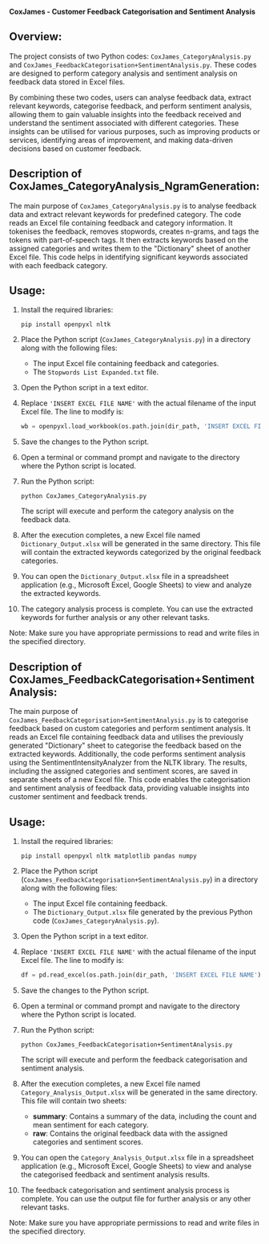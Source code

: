 **CoxJames - Customer Feedback Categorisation and Sentiment Analysis**

## Overview: 
The project consists of two Python codes: `CoxJames_CategoryAnalysis.py` and `CoxJames_FeedbackCategorisation+SentimentAnalysis.py`. These codes are designed to perform category analysis and sentiment analysis on feedback data stored in Excel files.

By combining these two codes, users can analyse feedback data, extract relevant keywords, categorise feedback, and perform sentiment analysis, allowing them to gain valuable insights into the feedback received and understand the sentiment associated with different categories. These insights can be utilised for various purposes, such as improving products or services, identifying areas of improvement, and making data-driven decisions based on customer feedback.

## Description of CoxJames_CategoryAnalysis_NgramGeneration:
The main purpose of `CoxJames_CategoryAnalysis.py` is to analyse feedback data and extract relevant keywords for predefined category. The code reads an Excel file containing feedback and category information. It tokenises the feedback, removes stopwords, creates n-grams, and tags the tokens with part-of-speech tags. It then extracts keywords based on the assigned categories and writes them to the "Dictionary" sheet of another Excel file. This code helps in identifying significant keywords associated with each feedback category.

## Usage:
1. Install the required libraries:
   ```shell
   pip install openpyxl nltk
   ```

2. Place the Python script (`CoxJames_CategoryAnalysis.py`) in a directory along with the following files:

   - The input Excel file containing feedback and categories.
   - The `Stopwords List Expanded.txt` file.

3. Open the Python script in a text editor.

4. Replace `'INSERT EXCEL FILE NAME'` with the actual filename of the input Excel file. The line to modify is:

   ```python
   wb = openpyxl.load_workbook(os.path.join(dir_path, 'INSERT EXCEL FILE NAME'))
   ```

5. Save the changes to the Python script.

6. Open a terminal or command prompt and navigate to the directory where the Python script is located.

7. Run the Python script:

   ```shell
   python CoxJames_CategoryAnalysis.py
   ```

   The script will execute and perform the category analysis on the feedback data.

8. After the execution completes, a new Excel file named `Dictionary_Output.xlsx` will be generated in the same directory. This file will contain the extracted keywords categorized by the original feedback categories.

9. You can open the `Dictionary_Output.xlsx` file in a spreadsheet application (e.g., Microsoft Excel, Google Sheets) to view and analyze the extracted keywords.

10. The category analysis process is complete. You can use the extracted keywords for further analysis or any other relevant tasks.

Note: Make sure you have appropriate permissions to read and write files in the specified directory.


## Description of CoxJames_FeedbackCategorisation+SentimentAnalysis:
The main purpose of `CoxJames_FeedbackCategorisation+SentimentAnalysis.py` is to categorise feedback based on custom categories and perform sentiment analysis. It reads an Excel file containing feedback data and utilises the previously generated "Dictionary" sheet to categorise the feedback based on the extracted keywords. Additionally, the code performs sentiment analysis using the SentimentIntensityAnalyzer from the NLTK library. The results, including the assigned categories and sentiment scores, are saved in separate sheets of a new Excel file. This code enables the categorisation and sentiment analysis of feedback data, providing valuable insights into customer sentiment and feedback trends.

## Usage:
1. Install the required libraries:

   ```shell
   pip install openpyxl nltk matplotlib pandas numpy
   ```

2. Place the Python script (`CoxJames_FeedbackCategorisation+SentimentAnalysis.py`) in a directory along with the following files:

   - The input Excel file containing feedback.
   - The `Dictionary_Output.xlsx` file generated by the previous Python code (`CoxJames_CategoryAnalysis.py`).

3. Open the Python script in a text editor.

4. Replace `'INSERT EXCEL FILE NAME'` with the actual filename of the input Excel file. The line to modify is:

   ```python
   df = pd.read_excel(os.path.join(dir_path, 'INSERT EXCEL FILE NAME'), sheet_name='Raw')
   ```

5. Save the changes to the Python script.

6. Open a terminal or command prompt and navigate to the directory where the Python script is located.

7. Run the Python script:

   ```shell
   python CoxJames_FeedbackCategorisation+SentimentAnalysis.py
   ```

   The script will execute and perform the feedback categorisation and sentiment analysis.

8. After the execution completes, a new Excel file named `Category_Analysis_Output.xlsx` will be generated in the same directory. This file will contain two sheets:
   - **summary**: Contains a summary of the data, including the count and mean sentiment for each category.
   - **raw**: Contains the original feedback data with the assigned categories and sentiment scores.

9. You can open the `Category_Analysis_Output.xlsx` file in a spreadsheet application (e.g., Microsoft Excel, Google Sheets) to view and analyse the categorised feedback and sentiment analysis results.

10. The feedback categorisation and sentiment analysis process is complete. You can use the output file for further analysis or any other relevant tasks.

Note: Make sure you have appropriate permissions to read and write files in the specified directory.







